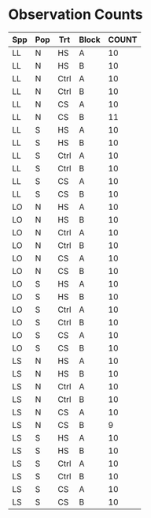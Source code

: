 # Observation Counts

| Spp | Pop | Trt | Block | COUNT |
|---|---|---|---|---|
| LL	| N	| HS	| A	| 10 |
| LL	| N	| HS	| B	| 10 |
| LL	| N	| Ctrl	| A	| 10 |
| LL	| N	| Ctrl	| B	| 10 |
| LL	| N	| CS	| A	| 10 |
| LL	| N	| CS	| B	| 11 |
| LL	| S	| HS	| A	| 10 |
| LL	| S	| HS	| B	| 10 |
| LL	| S	| Ctrl	| A	| 10 |
| LL	| S	| Ctrl	| B	| 10 |
| LL	| S	| CS	| A	| 10 |
| LL	| S	| CS	| B	| 10 |
| LO	| N	| HS	| A	| 10 |
| LO	| N	| HS	| B	| 10 |
| LO	| N	| Ctrl	| A	| 10 |
| LO	| N	| Ctrl	| B	| 10 |
| LO	| N	| CS	| A	| 10 |
| LO	| N	| CS	| B	| 10 |
| LO	| S	| HS	| A	| 10 |
| LO	| S	| HS	| B	| 10 |
| LO	| S	| Ctrl	| A	| 10 |
| LO	| S	| Ctrl	| B	| 10 |
| LO	| S	| CS	| A	| 10 |
| LO	| S	| CS	| B	| 10 |
| LS	| N	| HS	| A	| 10 |
| LS	| N	| HS	| B	| 10 |
| LS	| N	| Ctrl	| A	| 10 |
| LS	| N	| Ctrl	| B	| 10 |
| LS	| N	| CS	| A	| 10 |
| LS	| N	| CS	| B	| 9 |
| LS	| S	| HS	| A	| 10 |
| LS	| S	| HS	| B	| 10 |
| LS	| S	| Ctrl	| A	| 10 |
| LS	| S	| Ctrl	| B	| 10 |
| LS	| S	| CS	| A	| 10 |
| LS	| S	| CS	| B	| 10 |